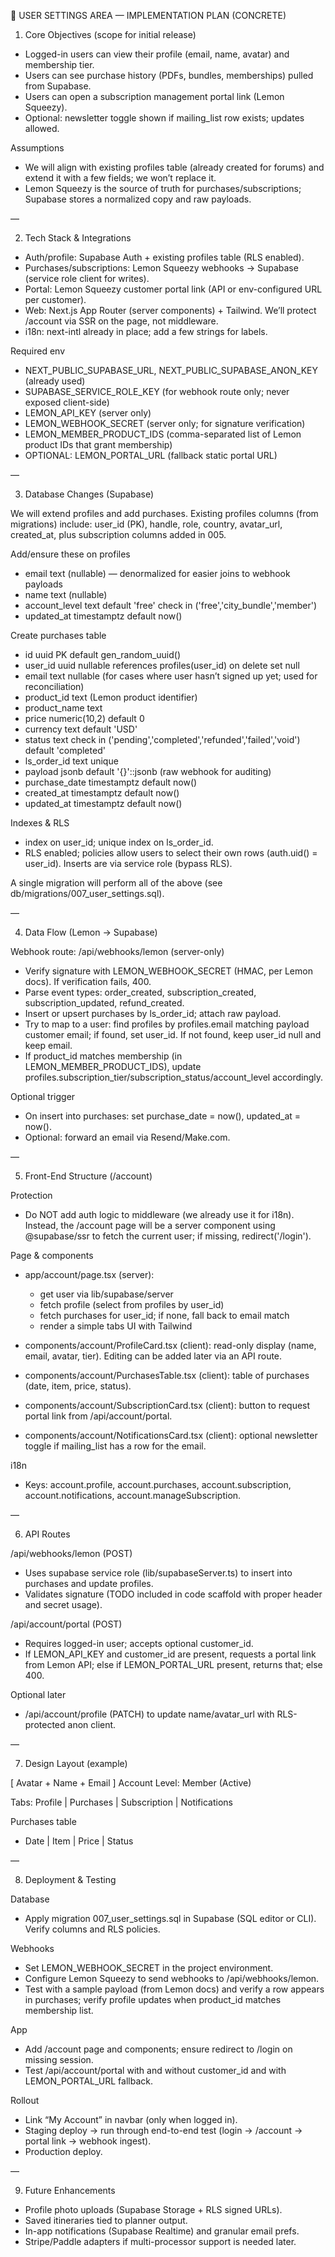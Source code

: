 🧭 USER SETTINGS AREA — IMPLEMENTATION PLAN (CONCRETE)

1) Core Objectives (scope for initial release)

- Logged-in users can view their profile (email, name, avatar) and membership tier.
- Users can see purchase history (PDFs, bundles, memberships) pulled from Supabase.
- Users can open a subscription management portal link (Lemon Squeezy).
- Optional: newsletter toggle shown if mailing_list row exists; updates allowed.

Assumptions
- We will align with existing profiles table (already created for forums) and extend it with a few fields; we won’t replace it.
- Lemon Squeezy is the source of truth for purchases/subscriptions; Supabase stores a normalized copy and raw payloads.

—

2) Tech Stack & Integrations

- Auth/profile: Supabase Auth + existing profiles table (RLS enabled).
- Purchases/subscriptions: Lemon Squeezy webhooks → Supabase (service role client for writes).
- Portal: Lemon Squeezy customer portal link (API or env-configured URL per customer).
- Web: Next.js App Router (server components) + Tailwind. We’ll protect /account via SSR on the page, not middleware.
- i18n: next-intl already in place; add a few strings for labels.

Required env
- NEXT_PUBLIC_SUPABASE_URL, NEXT_PUBLIC_SUPABASE_ANON_KEY (already used)
- SUPABASE_SERVICE_ROLE_KEY (for webhook route only; never exposed client-side)
- LEMON_API_KEY (server only)
- LEMON_WEBHOOK_SECRET (server only; for signature verification)
- LEMON_MEMBER_PRODUCT_IDS (comma-separated list of Lemon product IDs that grant membership)
- OPTIONAL: LEMON_PORTAL_URL (fallback static portal URL)

—

3) Database Changes (Supabase)

We will extend profiles and add purchases. Existing profiles columns (from migrations) include: user_id (PK), handle, role, country, avatar_url, created_at, plus subscription columns added in 005.

Add/ensure these on profiles
- email text (nullable) — denormalized for easier joins to webhook payloads
- name text (nullable)
- account_level text default 'free' check in ('free','city_bundle','member')
- updated_at timestamptz default now()

Create purchases table
- id uuid PK default gen_random_uuid()
- user_id uuid nullable references profiles(user_id) on delete set null
- email text nullable (for cases where user hasn’t signed up yet; used for reconciliation)
- product_id text (Lemon product identifier)
- product_name text
- price numeric(10,2) default 0
- currency text default 'USD'
- status text check in ('pending','completed','refunded','failed','void') default 'completed'
- ls_order_id text unique
- payload jsonb default '{}'::jsonb (raw webhook for auditing)
- purchase_date timestamptz default now()
- created_at timestamptz default now()
- updated_at timestamptz default now()

Indexes & RLS
- index on user_id; unique index on ls_order_id.
- RLS enabled; policies allow users to select their own rows (auth.uid() = user_id). Inserts are via service role (bypass RLS).

A single migration will perform all of the above (see db/migrations/007_user_settings.sql).

—

4) Data Flow (Lemon → Supabase)

Webhook route: /api/webhooks/lemon (server-only)
- Verify signature with LEMON_WEBHOOK_SECRET (HMAC, per Lemon docs). If verification fails, 400.
- Parse event types: order_created, subscription_created, subscription_updated, refund_created.
- Insert or upsert purchases by ls_order_id; attach raw payload.
- Try to map to a user: find profiles by profiles.email matching payload customer email; if found, set user_id. If not found, keep user_id null and keep email.
- If product_id matches membership (in LEMON_MEMBER_PRODUCT_IDS), update profiles.subscription_tier/subscription_status/account_level accordingly.

Optional trigger
- On insert into purchases: set purchase_date = now(), updated_at = now().
- Optional: forward an email via Resend/Make.com.

—

5) Front-End Structure (/account)

Protection
- Do NOT add auth logic to middleware (we already use it for i18n). Instead, the /account page will be a server component using @supabase/ssr to fetch the current user; if missing, redirect('/login').

Page & components
- app/account/page.tsx (server):
  - get user via lib/supabase/server
  - fetch profile (select from profiles by user_id)
  - fetch purchases for user_id; if none, fall back to email match
  - render a simple tabs UI with Tailwind

- components/account/ProfileCard.tsx (client): read-only display (name, email, avatar, tier). Editing can be added later via an API route.
- components/account/PurchasesTable.tsx (client): table of purchases (date, item, price, status).
- components/account/SubscriptionCard.tsx (client): button to request portal link from /api/account/portal.
- components/account/NotificationsCard.tsx (client): optional newsletter toggle if mailing_list has a row for the email.

i18n
- Keys: account.profile, account.purchases, account.subscription, account.notifications, account.manageSubscription.

—

6) API Routes

/api/webhooks/lemon (POST)
- Uses supabase service role (lib/supabaseServer.ts) to insert into purchases and update profiles.
- Validates signature (TODO included in code scaffold with proper header and secret usage).

/api/account/portal (POST)
- Requires logged-in user; accepts optional customer_id.
- If LEMON_API_KEY and customer_id are present, requests a portal link from Lemon API; else if LEMON_PORTAL_URL present, returns that; else 400.

Optional later
- /api/account/profile (PATCH) to update name/avatar_url with RLS-protected anon client.

—

7) Design Layout (example)

[ Avatar + Name + Email ]
Account Level: Member (Active)

Tabs: Profile | Purchases | Subscription | Notifications

Purchases table
- Date | Item | Price | Status

—

8) Deployment & Testing

Database
- Apply migration 007_user_settings.sql in Supabase (SQL editor or CLI). Verify columns and RLS policies.

Webhooks
- Set LEMON_WEBHOOK_SECRET in the project environment.
- Configure Lemon Squeezy to send webhooks to /api/webhooks/lemon.
- Test with a sample payload (from Lemon docs) and verify a row appears in purchases; verify profile updates when product_id matches membership list.

App
- Add /account page and components; ensure redirect to /login on missing session.
- Test /api/account/portal with and without customer_id and with LEMON_PORTAL_URL fallback.

Rollout
- Link “My Account” in navbar (only when logged in).
- Staging deploy → run through end-to-end test (login → /account → portal link → webhook ingest).
- Production deploy.

—

9) Future Enhancements
- Profile photo uploads (Supabase Storage + RLS signed URLs).
- Saved itineraries tied to planner output.
- In-app notifications (Supabase Realtime) and granular email prefs.
- Stripe/Paddle adapters if multi-processor support is needed later.